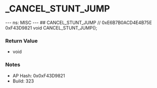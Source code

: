 # _CANCEL_STUNT_JUMP

--- ns: MISC --- ## CANCEL_STUNT_JUMP  // 0xE6B7B0ACD4E4B75E 0xF43D9821 void CANCEL_STUNT_JUMP();

### Return Value
* void

### Notes
* AP Hash: 0x0xF43D9821
* Build: 323

